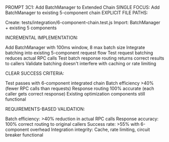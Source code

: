 PROMPT 3C1: Add BatchManager to Extended Chain
SINGLE FOCUS: Add BatchManager to existing 5-component chain
EXPLICIT FILE PATHS:

Create: tests/integration/6-component-chain.test.js
Import: BatchManager + existing 5 components

INCREMENTAL IMPLEMENTATION:

Add BatchManager with 100ms window, 8 max batch size
Integrate batching into existing 5-component request flow
Test request batching reduces actual RPC calls
Test batch response routing returns correct results to callers
Validate batching doesn't interfere with caching or rate limiting

CLEAR SUCCESS CRITERIA:

Test passes with 6-component integrated chain
Batch efficiency >40% (fewer RPC calls than requests)
Response routing 100% accurate (each caller gets correct response)
Existing optimization components still functional

REQUIREMENTS-BASED VALIDATION:

Batch efficiency: >40% reduction in actual RPC calls
Response accuracy: 100% correct routing to original callers
Success rate: >55% with 6-component overhead
Integration integrity: Cache, rate limiting, circuit breaker functional